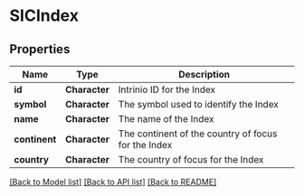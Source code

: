 # SICIndex

[//]: # (CLASS:IntrinioSDK::SICIndex)

[//]: # (KIND:object)

## Properties

[//]: # (START_DEFINITION)

Name | Type | Description
------------ | ------------- | -------------
**id** | **Character** | Intrinio ID for the Index &nbsp;
**symbol** | **Character** | The symbol used to identify the Index &nbsp;
**name** | **Character** | The name of the Index &nbsp;
**continent** | **Character** | The continent of the country of focus for the Index &nbsp;
**country** | **Character** | The country of focus for the Index &nbsp;

[//]: # (END_DEFINITION)


[[Back to Model list]](../README.md#documentation-for-models) [[Back to API list]](../README.md#documentation-for-api-endpoints) [[Back to README]](../README.md)


